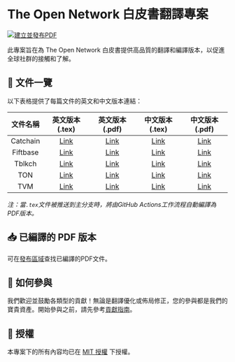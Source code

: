 # The Open Network 白皮書翻譯專案

[![建立並發布PDF](https://github.com/awesome-doge/TON_Paper/actions/workflows/build_and_release.yml/badge.svg)](https://github.com/awesome-doge/TON_Paper/actions/workflows/build_and_release.yml)

此專案旨在為 The Open Network 白皮書提供高品質的翻譯和編譯版本，以促進全球社群的接觸和了解。

## 📖 文件一覽

以下表格提供了每篇文件的英文和中文版本連結：

|  文件名稱  |   英文版本 (.tex)  |   英文版本 (.pdf)  |   中文版本 (.tex)  |   中文版本 (.pdf)  |
|:---------:|:------------------:|:------------------:|:------------------:|:------------------:|
| Catchain  | [Link](https://github.com/awesome-doge/TON_Paper/blob/main/en_catchain.tex) | [Link](https://github.com/awesome-doge/TON_Paper/releases/download/latest/en_catchain.pdf) | [Link](https://github.com/awesome-doge/TON_Paper/blob/main/zh_catchain.tex) | [Link](https://github.com/awesome-doge/TON_Paper/releases/download/latest/zh_catchain.pdf) |
| Fiftbase  | [Link](https://github.com/awesome-doge/TON_Paper/blob/main/en_fiftbase.tex) | [Link](https://github.com/awesome-doge/TON_Paper/releases/download/latest/en_fiftbase.pdf) | [Link](https://github.com/awesome-doge/TON_Paper/blob/main/zh_fiftbase.tex) | [Link](https://github.com/awesome-doge/TON_Paper/releases/download/latest/zh_fiftbase.pdf) |
| Tblkch    | [Link](https://github.com/awesome-doge/TON_Paper/blob/main/en_tblkch.tex) | [Link](https://github.com/awesome-doge/TON_Paper/releases/download/latest/en_tblkch.pdf) | [Link](https://github.com/awesome-doge/TON_Paper/blob/main/zh_tblkch.tex) | [Link](https://github.com/awesome-doge/TON_Paper/releases/download/latest/zh_tblkch.pdf) |
| TON       | [Link](https://github.com/awesome-doge/TON_Paper/blob/main/en_ton.tex) | [Link](https://github.com/awesome-doge/TON_Paper/releases/download/latest/en_ton.pdf) | [Link](https://github.com/awesome-doge/TON_Paper/blob/main/zh_ton.tex) | [Link](https://github.com/awesome-doge/TON_Paper/releases/download/latest/zh_ton.pdf) |
| TVM       | [Link](https://github.com/awesome-doge/TON_Paper/blob/main/en_tvm.tex) | [Link](https://github.com/awesome-doge/TON_Paper/releases/download/latest/en_tvm.pdf) | [Link](https://github.com/awesome-doge/TON_Paper/blob/main/zh_tvm.tex) | [Link](https://github.com/awesome-doge/TON_Paper/releases/download/latest/zh_tvm.pdf) |

*注：當`.tex`文件被推送到主分支時，將由GitHub Actions工作流程自動編譯為PDF版本。*

## 📥 已編譯的 PDF 版本

可在[發布區域](https://github.com/awesome-doge/TON_Paper/releases)查找已編譯的PDF文件。

## 🤝 如何參與

我們歡迎並鼓勵各類型的貢獻！無論是翻譯優化或佈局修正，您的參與都是我們的寶貴資產。開始參與之前，請先參考[貢獻指南](CONTRIBUTING.md)。

## 📜 授權

本專案下的所有內容均已在 [MIT 授權](LICENSE) 下授權。